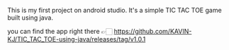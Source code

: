 This is my first project on android studio. It's a simple TIC TAC TOE game built using java.

you can find the app right there 👉🏻 https://github.com/KAVIN-KJ/TIC_TAC_TOE-using-java/releases/tag/v1.0.1
